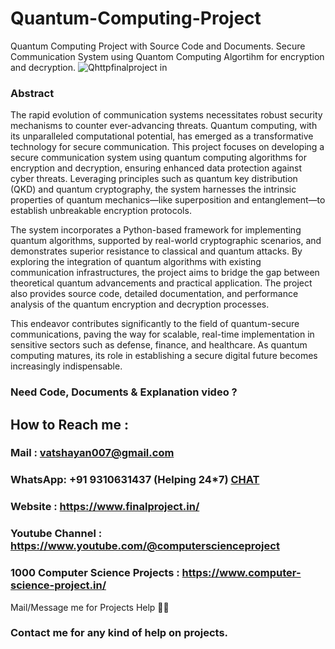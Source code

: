 # Quantum-Computing-Project
Quantum Computing Project with Source Code and Documents. Secure Communication System using Quantom Computing Algortihm for encryption and decryption.
![Qhttpfinalproject in](https://github.com/user-attachments/assets/1da25014-b30e-4716-9b74-ab31ea3637b2)

### Abstract

The rapid evolution of communication systems necessitates robust security mechanisms to counter ever-advancing threats. Quantum computing, with its unparalleled computational potential, has emerged as a transformative technology for secure communication. This project focuses on developing a secure communication system using quantum computing algorithms for encryption and decryption, ensuring enhanced data protection against cyber threats. Leveraging principles such as quantum key distribution (QKD) and quantum cryptography, the system harnesses the intrinsic properties of quantum mechanics—like superposition and entanglement—to establish unbreakable encryption protocols.

The system incorporates a Python-based framework for implementing quantum algorithms, supported by real-world cryptographic scenarios, and demonstrates superior resistance to classical and quantum attacks. By exploring the integration of quantum algorithms with existing communication infrastructures, the project aims to bridge the gap between theoretical quantum advancements and practical application. The project also provides source code, detailed documentation, and performance analysis of the quantum encryption and decryption processes.

This endeavor contributes significantly to the field of quantum-secure communications, paving the way for scalable, real-time implementation in sensitive sectors such as defense, finance, and healthcare. As quantum computing matures, its role in establishing a secure digital future becomes increasingly indispensable.

### Need Code, Documents & Explanation video ? 

## How to Reach me :

### Mail : vatshayan007@gmail.com 

### WhatsApp: **+91 9310631437** (Helping 24*7) **[CHAT](https://wa.me/message/CHWN2AHCPMAZK1)** 

### Website : https://www.finalproject.in/

### Youtube Channel : https://www.youtube.com/@computerscienceproject

### 1000 Computer Science Projects : https://www.computer-science-project.in/

Mail/Message me for Projects Help 🙏🏻

### Contact me for any kind of help on projects.
